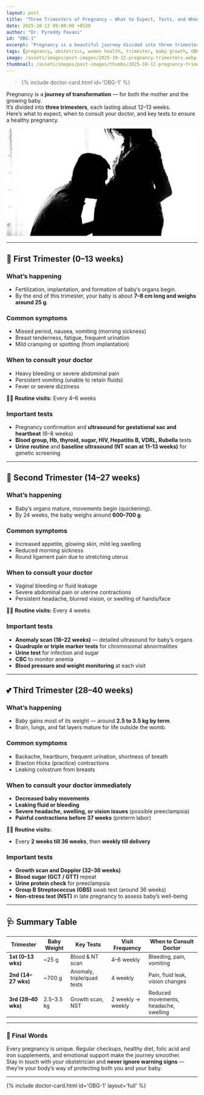 ```yaml
---
layout: post
title: "Three Trimesters of Pregnancy — What to Expect, Tests, and When to See Your Doctor"
date: 2025-10-12 09:00:00 +0530
author: "Dr. Pyreddy Pavani"
id: "OBG-1"
excerpt: "Pregnancy is a beautiful journey divided into three trimesters — each with unique changes in your body and your baby’s growth. Learn what to expect, when to visit your doctor, important tests, and baby’s development milestones at each stage."
tags: [pregnancy, obstetrics, women health, trimester, baby growth, OBGYN]
image: /assets/images/post-images/2025-10-12-pregnancy-trimesters.webp
thumbnail: /assets/images/post-images/thumbs/2025-10-12-pregnancy-trimesters.webp
---
```


> {% include doctor-card.html id='OBG-1' %}

Pregnancy is a **journey of transformation** — for both the mother and the growing baby.  
It’s divided into **three trimesters**, each lasting about 12–13 weeks.  
Here’s what to expect, when to consult your doctor, and key tests to ensure a healthy pregnancy.

![Pregnancy Timeline — Three Trimesters](/assets/images/post-images/2025-10-12-pregnancy-trimesters.webp)

---

## 🩷 First Trimester (0–13 weeks)
### What’s happening
- Fertilization, implantation, and formation of baby’s organs begin.  
- By the end of this trimester, your baby is about **7–8 cm long and weighs around 25 g**.

### Common symptoms
- Missed period, nausea, vomiting (morning sickness)  
- Breast tenderness, fatigue, frequent urination  
- Mild cramping or spotting (from implantation)

### When to consult your doctor
- Heavy bleeding or severe abdominal pain  
- Persistent vomiting (unable to retain fluids)  
- Fever or severe dizziness  

👩‍⚕️ **Routine visits:** Every 4–6 weeks  
### Important tests
- Pregnancy confirmation and **ultrasound for gestational sac and heartbeat** (6–8 weeks)  
- **Blood group, Hb, thyroid, sugar, HIV, Hepatitis B, VDRL, Rubella** tests  
- **Urine routine** and **baseline ultrasound (NT scan at 11–13 weeks)** for genetic screening  

---

## 💖 Second Trimester (14–27 weeks)
### What’s happening
- Baby’s organs mature, movements begin (quickening).  
- By 24 weeks, the baby weighs around **600–700 g**.  

### Common symptoms
- Increased appetite, glowing skin, mild leg swelling  
- Reduced morning sickness  
- Round ligament pain due to stretching uterus  

### When to consult your doctor
- Vaginal bleeding or fluid leakage  
- Severe abdominal pain or uterine contractions  
- Persistent headache, blurred vision, or swelling of hands/face  

👩‍⚕️ **Routine visits:** Every 4 weeks  
### Important tests
- **Anomaly scan (18–22 weeks)** — detailed ultrasound for baby’s organs  
- **Quadruple or triple marker tests** for chromosomal abnormalities  
- **Urine test** for infection and sugar  
- **CBC** to monitor anemia  
- **Blood pressure and weight monitoring** at each visit  

---

## 💕 Third Trimester (28–40 weeks)
### What’s happening
- Baby gains most of its weight — around **2.5 to 3.5 kg by term**.  
- Brain, lungs, and fat layers mature for life outside the womb.  

### Common symptoms
- Backache, heartburn, frequent urination, shortness of breath  
- Braxton Hicks (practice) contractions  
- Leaking colostrum from breasts  

### When to consult your doctor immediately
- **Decreased baby movements**  
- **Leaking fluid or bleeding**  
- **Severe headache, swelling, or vision issues** (possible preeclampsia)  
- **Painful contractions before 37 weeks** (preterm labor)  

👩‍⚕️ **Routine visits:**  
- Every **2 weeks till 36 weeks**, then **weekly till delivery**

### Important tests
- **Growth scan and Doppler (32–36 weeks)**  
- **Blood sugar (GCT / GTT)** repeat  
- **Urine protein check** for preeclampsia  
- **Group B Streptococcus (GBS)** swab test (around 36 weeks)  
- **Non-stress test (NST)** in late pregnancy to assess baby’s well-being  

---

## 🩺 Summary Table

| Trimester | Baby Weight | Key Tests | Visit Frequency | When to Consult Doctor |
|------------|--------------|------------|------------------|-------------------------|
| **1st (0–13 wks)** | ~25 g | Blood & NT scan | 4–6 weekly | Bleeding, pain, vomiting |
| **2nd (14–27 wks)** | ~700 g | Anomaly, triple/quad tests | 4 weekly | Pain, fluid leak, vision changes |
| **3rd (28–40 wks)** | 2.5–3.5 kg | Growth scan, NST | 2 weekly → weekly | Reduced movements, headache, swelling |

---

### 🌸 Final Words
Every pregnancy is unique. Regular checkups, healthy diet, folic acid and iron supplements, and emotional support make the journey smoother.  
Stay in touch with your obstetrician and **never ignore warning signs** — they’re your body’s way of protecting both you and your baby.  

---

{% include doctor-card.html id='OBG-1' layout='full' %}

